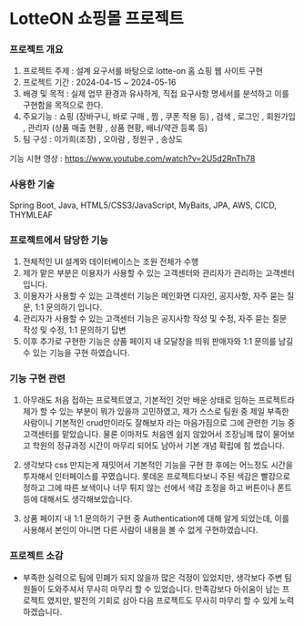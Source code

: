 # LotteON 쇼핑몰 프로젝트

### 프로젝트 개요
 1) 프로젝트 주제 : 설계 요구서를 바탕으로 lotte-on 홈 쇼핑 웹 사이트 구현
 2) 프로젝트 기간 : 2024-04-15 ~ 2024-05-16
 3) 배경 및 목적 : 실제 업무 환경과 유사하게, 직접 요구사항 명세서를 분석하고 이를 구현함을 목적으로 한다.
 4) 주요기능 : 쇼핑 (장바구니, 바로 구매 , 찜 , 쿠폰 적용 등) , 검색 , 로그인 , 회원가입 , 관리자 (상품 매출 현황 , 상품 현황, 배너/약관 등록 등)
 5) 팀 구성 : 이가희(조장) , 오아람 , 정원구 , 송상도

기능 시현 영상 : https://www.youtube.com/watch?v=2U5d2RnTh78

### 사용한 기술
Spring Boot, Java, HTML5/CSS3/JavaScript, MyBaits, JPA, AWS, CICD, THYMLEAF

### 프로젝트에서 담당한 기능

 1) 전체적인 UI 설계와 데이터베이스는 조원 전체가 수행
 2) 제가 맡은 부분은 이용자가 사용할 수 있는 고객센터와 관리자가 관리하는 고객센터 입니다.
 3) 이용자가 사용할 수 있는 고객센터 기능은 메인화면 디자인, 공지사항, 자주 묻는 질문, 1:1 문의하기 입니다.
 4) 관리자가 사용할 수 있는 고객센터 기능은 공지사항 작성 및 수정, 자주 묻는 질문 작성 및 수정, 1:1 문의하기 답변
 5) 이후 추가로 구현한 기능은 상품 페이지 내 모달창을 띄워 판매자와 1:1 문의를 남길 수 있는 기능을 구현 하였습니다.

### 기능 구현 관련

 1) 아무래도 처음 접하는 프로젝트였고, 기본적인 것만 배운 상태로 임하는 프로젝트라 제가 할 수 있는 부분이 뭐가 있을까 고민하였고, 제가 스스로 팀원 중 제일 부족한 사람이니 기본적인 crud만이라도 잘해보자
    라는 마음가짐으로 그에 관련한 기능 중 고객센터를 맡았습니다.
    물론 이마저도 처음엔 쉽지 않았어서 조장님께 많이 물어보고 학원의 정규과정 시간이 마무리 되어도 남아서 기본 개념 확립에 힘 썼습니다.

 2) 생각보다 css 만지는게 재밋어서 기본적인 기능을 구현 한 후에는 어느정도 시간을 투자해서 인터페이스를 꾸몄습니다. 롯데온 프로젝트다보니 주된 색감은 빨강으로 정하고 그에 따른 보색이나 너무 튀지 않는 선에서 색감 조정을 하고
    버튼이나 폰트등에 대해서도 생각해보았습니다.

 3) 상품 페이지 내 1:1 문의하기 구현 중 Authentication에 대해 알게 되었는데, 이를 사용해서 본인이 아니면 다른 사람이 내용을 볼 수 없게 구현하였습니다.

### 프로젝트 소감
 + 부족한 실력으로 팀에 민폐가 되지 않을까 많은 걱정이 있었지만, 생각보다 주변 팀원들이 도와주셔서 무사히 마무리 할 수 있었습니다.
 만족감보다 아쉬움이 남는 프로젝트 였지만, 발전의 기회로 삼아 다음 프로젝트도 무사히 마무리 할 수 있게 노력 하겠습니다. 
